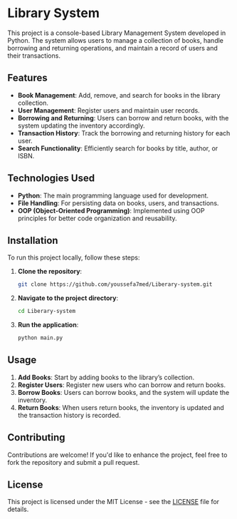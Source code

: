 # Library System

This project is a console-based Library Management System developed in Python. The system allows users to manage a collection of books, handle borrowing and returning operations, and maintain a record of users and their transactions.

## Features

- **Book Management**: Add, remove, and search for books in the library collection.
- **User Management**: Register users and maintain user records.
- **Borrowing and Returning**: Users can borrow and return books, with the system updating the inventory accordingly.
- **Transaction History**: Track the borrowing and returning history for each user.
- **Search Functionality**: Efficiently search for books by title, author, or ISBN.

## Technologies Used

- **Python**: The main programming language used for development.
- **File Handling**: For persisting data on books, users, and transactions.
- **OOP (Object-Oriented Programming)**: Implemented using OOP principles for better code organization and reusability.

## Installation

To run this project locally, follow these steps:

1. **Clone the repository**:
   ```bash
   git clone https://github.com/youssefa7med/Liberary-system.git
   ```
2. **Navigate to the project directory**:
   ```bash
   cd Liberary-system
   ```
3. **Run the application**:
   ```bash
   python main.py
   ```

## Usage

1. **Add Books**: Start by adding books to the library’s collection.
2. **Register Users**: Register new users who can borrow and return books.
3. **Borrow Books**: Users can borrow books, and the system will update the inventory.
4. **Return Books**: When users return books, the inventory is updated and the transaction history is recorded.

## Contributing

Contributions are welcome! If you'd like to enhance the project, feel free to fork the repository and submit a pull request.

## License

This project is licensed under the MIT License - see the [LICENSE](LICENSE) file for details.
